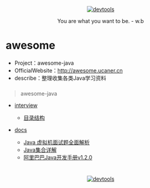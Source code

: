 <p align=center>
  <a href="https://github.com/Jasonandy/devtools">
    <img src="http://upload-images.jianshu.io/upload_images/7802425-9eb1bcd006e34aa6.png?imageMogr2/auto-orient/strip%7CimageView2/2/w/1240" alt="devtools" >
  </a>
</p>
<p align=center>
  You are what you want to be. - w.b
</p>

# awesome
* Project：awesome-java
* OfficialWebsite：http://awesome.ucaner.cn
* describe：整理收集各类Java学习资料


###
> awesome-java
+ [interview](./interview)
  - [目录结构](./interview/ReadMe.md)

+ [docs](./docs)
  - [Java 虚拟机面试题全面解析](./docs/Java虚拟机面试题全面解析.pdf)
  - [Java集合详解](./docs/Java集合详解.pdf)
  - [阿里巴巴Java开发手册v1.2.0](./docs/阿里巴巴Java开发手册v1.2.0)



# 
<p align=center>
  <a href="https://github.com/Jasonandy/devtools">
    <img src="http://upload-images.jianshu.io/upload_images/7802425-bb910b4ae954107a.png?imageMogr2/auto-orient/strip%7CimageView2/2/w/1240" alt="devtools" >
  </a>
</p>